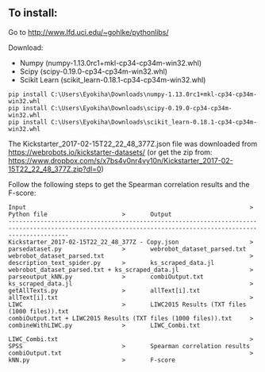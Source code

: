 ## To install:
Go to http://www.lfd.uci.edu/~gohlke/pythonlibs/

Download:
 * Numpy (numpy-1.13.0rc1+mkl-cp34-cp34m-win32.whl)
 * Scipy (scipy-0.19.0-cp34-cp34m-win32.whl)
 * Scikit Learn (scikit_learn-0.18.1-cp34-cp34m-win32.whl)

```
pip install C:\Users\Eyokiha\Downloads\numpy-1.13.0rc1+mkl-cp34-cp34m-win32.whl
pip install C:\Users\Eyokiha\Downloads\scipy-0.19.0-cp34-cp34m-win32.whl
pip install C:\Users\Eyokiha\Downloads\scikit_learn-0.18.1-cp34-cp34m-win32.whl
```

The Kickstarter_2017-02-15T22_22_48_377Z.json file was downloaded from https://webrobots.io/kickstarter-datasets/ (or get the zip from: https://www.dropbox.com/s/x7bs4v0nr4vy10n/Kickstarter_2017-02-15T22_22_48_377Z.zip?dl=0)


Follow the following steps to get the Spearman correlation results and the F-score:

```
Input																>	Python file						>		Output
-------------------------------------------------------------------------------------------------------------------------------------------------------------
Kickstarter_2017-02-15T22_22_48_377Z - Copy.json					>	parsedataset.py					>		webrobot_dataset_parsed.txt
webrobot_dataset_parsed.txt											>	description_text_spider.py		>		ks_scraped_data.jl
webrobot_dataset_parsed.txt + ks_scraped_data.jl					>	parseoutput_kNN.py				>		combiOutput.txt
ks_scraped_data.jl													>	getAllTexts.py					>		allText[i].txt
allText[i].txt														>	LIWC							>		LIWC2015 Results (TXT files (1000 files)).txt
combiOutput.txt + LIWC2015 Results (TXT files (1000 files)).txt		>	combineWithLIWC.py				>		LIWC_Combi.txt

LIWC_Combi.txt														>	SPSS							>		Spearman correlation results
combiOutput.txt														>	kNN.py							>		F-score
```